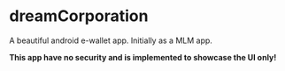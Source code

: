 # dreamCorporation
A beautiful android e-wallet app. Initially as a MLM app.

**This app have no security and is implemented to showcase the UI only!**
